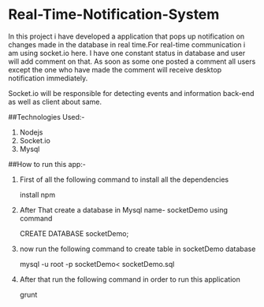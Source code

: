 # Real-Time-Notification-System
In this project i have developed a application that pops up notification on changes made in the database in real time.For real-time communication i am using socket.io here.
I have one constant status in database and user will add comment on that. As soon as some one posted a comment all users except the one who have made the comment will receive desktop notification immediately.

Socket.io will be responsible for detecting events and information back-end as well as client about same.

##Technologies Used:-
1. Nodejs
2. Socket.io
3. Mysql

##How to run this app:-
1. First of all the following command to install all the dependencies
    
    install npm
    
2. After That create a database in Mysql name- socketDemo using command

    CREATE DATABASE socketDemo;

3. now run the following command to create table in socketDemo database   

     mysql -u root -p socketDemo< socketDemo.sql
    
4. After that run the following command in order to run this application
    
    grunt

